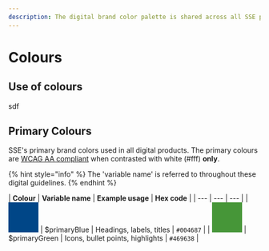 ```yaml
---
description: The digital brand color palette is shared across all SSE products.
---
```


# Colours

## Use of colours

sdf

## Primary Colours

SSE's primary brand colors used in all digital products. The primary colours are [WCAG AA compliant](https://www.w3.org/TR/WCAG20/#visual-audio-contrast) when contrasted with white \(\#fff\) **only**.

{% hint style="info" %}
The 'variable name' is referred to throughout these digital guidelines.
{% endhint %}

| **Colour** | **Variable name** | **Example usage** | **Hex code** |
| --- | --- | --- |
| ![](../.gitbook/assets/blue.png) | $primaryBlue | Headings, labels, titles | `#004687` |
| ![](../.gitbook/assets/green%20%282%29.png) | $primaryGreen | Icons, bullet points, highlights | `#469638` |




